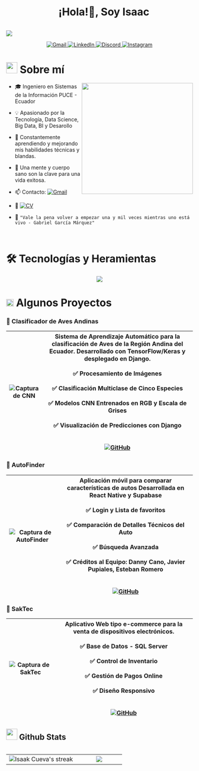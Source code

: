 <!--h1 without bottom border-->

<div id="user-content-toc">
  <ul align="center">
    <summary><h1 style="display: inline-block">¡Hola!👋, Soy Isaac</h1></summary>
  </ul>
</div>

<!--horizontal divider(gradiant)-->
<img src="https://user-images.githubusercontent.com/73097560/115834477-dbab4500-a447-11eb-908a-139a6edaec5c.gif">

<p align="center">
  <a href="mailto:isaakcueva@gmail.com" target="_blank">
    <img src="https://skillicons.dev/icons?i=gmail" alt="Gmail" />
  </a>
  <a href="https://www.linkedin.com/in/isaac-cueva-b0b677152/" target="_blank">
    <img src="https://skillicons.dev/icons?i=linkedin" alt="LinkedIn" />
  </a>
  <a href="https://discord.com/users/isaakcueva" target="_blank">
    <img src="https://skillicons.dev/icons?i=discord" alt="Discord" />
  </a>
  <a href="https://instagram.com/isaakcueva" target="_blank">
    <img src="https://skillicons.dev/icons?i=instagram" alt="Instagram" />
  </a>
</p>

<!--About Me-->

# <picture><img src = "https://github.com/7oSkaaa/7oSkaaa/blob/main/Images/about_me.gif?raw=true" width = 30px></picture> Sobre mí

<picture>  <img align="right" src="https://media3.giphy.com/media/v1.Y2lkPTc5MGI3NjExbnN6bTdyMHY5cnI5bXhsNmF5bzc0cTJ4YTJobDQ2OTk4cGJpcXo0aiZlcD12MV9pbnRlcm5hbF9naWZfYnlfaWQmY3Q9Zw/u2pmTWUi0MXjyrMaVj/giphy.gif" width="300px"></picture>

- 🎓 Ingeniero en Sistemas de la Información PUCE - Ecuador
  
- 💡 Apasionado por la Tecnología, Data Science, Big Data, BI y Desarollo
  
- 🧠 Constantemente aprendiendo y mejorando mis habilidades técnicas y blandas.
  
- 🚀 Una mente y cuerpo sano son la clave para una vida exitosa.
  
- 📫 Contacto: [![Gmail](https://img.shields.io/badge/Gmail-isaakcueva@gmail.com-EA4335?style=flat-square&logo=gmail&logoColor=white)](mailto:isaakcueva@gmail.com)
  
- 📄 [![CV](https://img.shields.io/badge/Download%20CV-PDF-0A66C2?style=flat-square&logo=adobeacrobatreader&logoColor=white)](https://drive.google.com/file/d/14nUl7242phnWxh1Cnpd4M8GVeW0-wtXE/view?usp=sharing)
  
- 💬 `"Vale la pena volver a empezar una y mil veces mientras uno está vivo - Gabriel García Márquez"`

<br>

# 🛠️ Tecnologías y Heramientas
<!-- Tech Stack Icons -->
<p align="center">
  <a href="https://skillicons.dev">
    <img src="https://skillicons.dev/icons?i=cs,java,py,html,css,js,jquery,mysql,mongodb,idea,visualstudio,vscode,linux,androidstudio,react,firebase,ps,postman,dotnet,git,github,premiere,illustrator,supabase,sklearn,ubuntu,anaconda,vue,nodejs,figma,wordpress,windows,django,vite,obsidian,notion&perline=12" />
  </a>
</p>

# <picture> <img src = "https://github.com/7oSkaaa/7oSkaaa/blob/main/Images/Programming_Languages.gif?raw=true" width = 20px>  </picture> Algunos Proyectos

### 🦜 Clasificador de Aves Andinas 

| ![Captura de CNN](https://i.postimg.cc/MGHQk2Wv/Algunos-Proyectos3.png) | **Sistema de Aprendizaje Automático** para la clasificación de Aves de la Región Andina del Ecuador. Desarrollado con TensorFlow/Keras y desplegado en Django. <br><br>  ✅ Procesamiento de Imágenes <br><br>  ✅ Clasificación Multiclase de Cinco Especies <br><br> ✅ Modelos CNN Entrenados en RGB y Escala de Grises <br><br> ✅ Visualización de Predicciones con Django <br><br><br> [![GitHub](https://img.shields.io/badge/Ver-Repositorio-blue?logo=github)](https://github.com/isaakcueva/ClasificacionAvesCNN) |
|-------------------------------------|-------------------------------------|

### 🚗 AutoFinder  

| ![Captura de AutoFinder](https://i.postimg.cc/sxs1vvpR/Captura-de-pantalla-2025-05-02-115657.png) | **Aplicación móvil** para comparar características de autos Desarrollada en React Native y Supabase <br><br> ✅ Login y Lista de favoritos <br><br>  ✅ Comparación de Detalles Técnicos del Auto <br><br>  ✅ Búsqueda Avanzada <br><br>  ✅ Créditos al Equipo: Danny Cano, Javier Pupiales, Esteban Romero  <br><br><br> [![GitHub](https://img.shields.io/badge/Ver-Repositorio-blue?logo=github)](https://github.com/isaakcueva/AutoFinder) |
|-------------------------------------|-------------------------------------|

### 📱 SakTec  

| ![Captura de SakTec](https://i.postimg.cc/VkVSDscj/Captura-de-pantalla-2025-05-02-115747.png) | **Aplicativo Web** tipo e-commerce para la venta de dispositivos electrónicos. <br><br>  ✅ Base de Datos - SQL Server  <br><br>  ✅ Control de Inventario <br><br>  ✅ Gestión de Pagos Online <br><br> ✅ Diseño Responsivo <br><br><br> [![GitHub](https://img.shields.io/badge/Ver-Repositorio-blue?logo=github)](https://github.com/isaakcueva/SakTec) |
|-------------------------------------|-------------------------------------|

## <picture> <img src="https://github.com/7oSkaaa/7oSkaaa/blob/main/Images/Statistics.gif?raw=true" width="30px"> </picture> Github Stats

<!--- stats & Trophy (start) -->
<p align="center">
  <!--- stats (start) -->
  <table align="left">
    <tr border="none">
      <td width="60%" align="center">
        <img title="🔥 Get streak stats for your profile at git.io/streak-stats" 
             alt="Isaak Cueva's streak" 
             src="https://github-readme-streak-stats.herokuapp.com/?user=isaakcueva&theme=dark&hide_border=false" />
      </td>
      <td width="40%" align="center">
        <img align="center" 
             src="https://github-readme-stats.vercel.app/api/top-langs/?username=isaakcueva&theme=dark&hide_border=false&no-bg=true&no-frame=true&langs_count=10"/>
      </td>
    </tr>
  </table>
<!--- stats (end) -->


